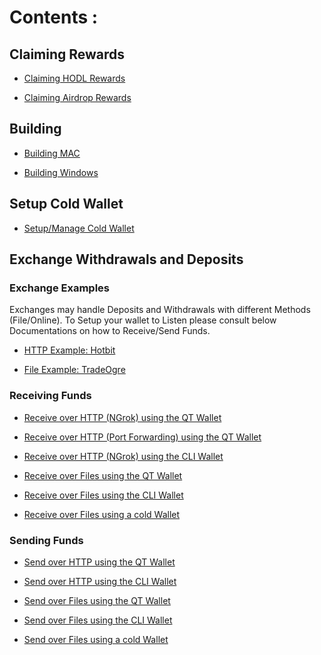 # Contents : 

## Claiming Rewards

- [Claiming HODL Rewards](/hodl_claims.md)

- [Claiming Airdrop Rewards](/claiming.md)

## Building

- [Building MAC](/BUILDING_MAC.md)

- [Building Windows](/BUILD_WINDOWS.md)

## Setup Cold Wallet 

- [Setup/Manage Cold Wallet](/cold_wallet.md)

## Exchange Withdrawals and Deposits

### Exchange Examples
Exchanges may handle Deposits and Withdrawals with different Methods (File/Online).
To Setup your wallet to Listen please consult below Documentations on how to Receive/Send Funds. 

- [HTTP Example: Hotbit](hotbit_withdrawal.md.md)

- [File Example: TradeOgre](deposit_and_withdrawal_tradeogre.md.md)


### Receiving Funds

- [Receive over HTTP (NGrok) using the QT Wallet](guides/receive_http_ngrok_qt-wallet.md)

- [Receive over HTTP (Port Forwarding) using the QT Wallet](guides/receive_http_port_forwarding_qt-wallet.md)

- [Receive over HTTP (NGrok) using the CLI Wallet](guides/receive_http_ngrok_cli-wallet.md)

- [Receive over Files using the QT Wallet](guides/receive_file_qt-wallet.md)

- [Receive over Files using the CLI Wallet](guides/receive_file_cli-wallet.md)

- [Receive over Files using a cold Wallet](https://github.com/mwcproject/mwc-qt-wallet/blob/master/DOC/cold_wallet.md#receivesend-mwc)


### Sending Funds

- [Send over HTTP using the QT Wallet](guides/send_http_qt-wallet.md)

- [Send over HTTP using the CLI Wallet](guides/send_http_cli-wallet.md)

- [Send over Files using the QT Wallet](guides/send_file_qt-wallet.md)

- [Send over Files using the CLI Wallet](guides/send_file_cli-wallet.md)

- [Send over Files using a cold Wallet](https://github.com/mwcproject/mwc-qt-wallet/blob/master/DOC/cold_wallet.md#receivesend-mwc)
